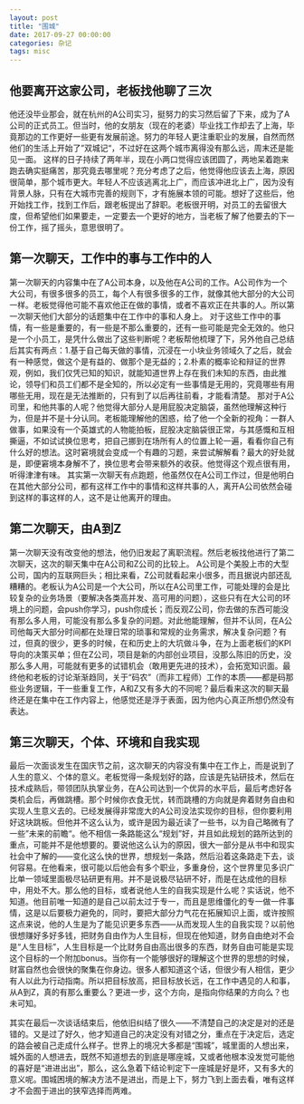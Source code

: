 ```yaml
---
layout: post
title: "围城"
date: 2017-09-27 00:00:00
categories: 杂记
tags: misc
---
```

## 他要离开这家公司，老板找他聊了三次
他还没毕业那会，就在杭州的A公司实习，挺努力的实习然后留了下来，成为了A公司的正式员工。但当时，他的女朋友（现在的老婆）毕业找工作却去了上海，毕竟那边的工作更好一些更有发展前途。努力的年轻人更注重职业的发展，自然而然他们的生活上开始了”双城记“，不过好在这两个城市离得没有那么远，周末还是能见一面。
这样的日子持续了两年半，现在小两口觉得应该团圆了，两地呆着跑来跑去确实挺痛苦，那究竟去哪里呢？充分考虑了之后，他觉得他应该去上海，原因很简单，那个城市更大。年轻人不应该逃离北上广，而应该冲进北上广，因为没有背景人脉，只有在大城市完善的规则下，才有施展本领的可能。想好了这些后，他开始找工作，找到工作后，跟老板提出了辞职。老板很开明，对员工的去留很大度，但希望他们如果要走，一定要去一个更好的地方，当老板了解了他要去的下一份工作，摇了摇头，意思很明了。

## 第一次聊天，工作中的事与工作中的人
第一次聊天的内容集中在了A公司本身，以及他在A公司的工作。A公司作为一个大公司，有很多很多的员工，每个人有很多很多的工作，就像其他大部分的大公司一样。老板觉得他可能不喜欢他正在做的事情，或者不喜欢正在共事的人。所以第一次聊天他们大部分的话题集中在工作中的事和人身上。
对于这些工作中的事情，有一些是重要的，有一些是不那么重要的，还有一些可能是完全无效的。他只是一个小员工，是凭什么做出了这些判断呢？老板帮他梳理了下，另外他自己总结后其实有两点：1.基于自己每天做的事情，沉浸在一小块业务领域久了之后，就会有一种感觉，做这个是有益的、做那个是无益的；2.朴素的概率论和辩证的世界观，例如，我们仅凭已知的知识，就能知道世界上存在我们未知的东西，由此推论，领导们和员工们都不是全知的，所以必定有一些事情是无用的，究竟哪些有用哪些无用，现在是无法推断的，只有到了以后再往前看，才能看清楚。
那对于A公司里，和他共事的人呢？他觉得大部分人是用屁股决定脑袋，虽然他理解这种行为，但是并不是十分认同。老板能理解他的困惑，给了他一个全新的视角：一群人做事，如果没有一个英雄式的人物能拍板，屁股决定脑袋很正常，与其感慨和互相撕逼，不如试试换位思考，把自己挪到在场所有人的位置上轮一遍，看看你自己有什么好的想法。这时窘境就会变成一个有趣的习题，来尝试解解看？最大的好处就是，即便窘境本身解不了，换位思考会带来额外的收获。他觉得这个观点很有用，听得津津有味。
其实第一次聊天有点跑题，他虽然仅在A公司工作过，但是他明白在其他大部分公司，都有这样工作中的事情和这样共事的人，离开A公司依然会碰到这样的事这样的人，这不是让他离开的理由。

## 第二次聊天，由A到Z
第一次聊天没有改变他的想法，他仍旧发起了离职流程。然后老板找他进行了第二次聊天，这次的聊天集中在A公司和Z公司的比较上。
A公司是个美股上市的大型公司，国内的互联网巨头；相比来看，Z公司就看起来小很多，而且据说内部还乱糟糟的。老板认为A公司是一个大公司，所以在A公司里工作，可能处理的会是比较复杂的业务场景（要解决各类高并发、高可用的问题），这些只有在大公司的环境上的问题，会push你学习，push你成长；而反观Z公司，你去做的东西可能没有那么多人用，可能没有那么多复杂的问题。对此他能理解，但并不认同，在A公司他每天大部分时间都在处理日常的琐事和常规的业务需求，解决复杂问题？有过，但真的很少，更多的时候，在和历史上的大坑做斗争，在为上面老板们的KPI导向的决策买单；但在Z公司，项目是新的内部创业项目，没那么陈旧的历史，没那么多人用，可能就有更多的试错机会（敢用更先进的技术），会拓宽知识面。最终他和老板的讨论渐渐趋同，关于“码农”（而非工程师）工作的本质——都是码那些业务逻辑，干一些重复工作，A和Z又有多大的不同呢？最后看来这次的聊天最终还是在集中在工作内容上，他感觉还是浮于表面，因为他内心真正所想仍然没有表达。

## 第三次聊天，个体、环境和自我实现
最后一次面谈发生在国庆节之前，这次聊天的内容没有集中在工作上，而是说到了人生的意义、个体的意义。老板觉得一条规划好的路，应该是先钻研技术，然后在技术成熟后，带领团队执掌业务，在A公司达到一个优异的水平后，最后考虑好各类机会后，再做跳槽。那个时候你衣食无忧，转而跳槽的方向就是奔着财务自由和实现人生意义去的。已经发展得非常庞大的A公司没法实现你的目标，但你要利用好这块跳板。但他并不这么认为，或许是因为最近读了一些书，以为自己略微有了一些”未来的前瞻“。他不相信一条路能这么“规划”好，并且如此规划的路所达到的重点，可能并不是他想要的。要说他这么认为的原因，很大一部分是从书中和现实社会中了解的——变化这么快的世界，想规划一条路，然后沿着这条路走下去，谈何容易。在他看来，很可能以后他会有多个职业，多重身份，这个世界里见多识广比单一领域里面极尽钻研更有用。并不是说极尽钻研不好，而是在达成他的目标中，用处不大。那么他的目标，或者说他人生的自我实现是什么呢？实话说，他不知道。他目前唯一知道的是自己以前太过于专一，而且是思维僵化的专一做一件事情，这是以后要极力避免的，同时，要把大部分力气花在拓展知识上面，或许按照这点来说，他的人生是为了能见识更多东西——从而发现人生的自我实现？以前他很想赚好多好多钱，把财务自由作为人生目标，但现在他知道，财务自由绝对不会是“人生目标”，人生目标是一个比财务自由高出很多的东西，财务自由可能是实现这个目标的一个附加bonus。当你有一个能够很好的理解这个世界的思想的时候，财富自然也会很快的聚集在你身边。很多人都知道这个话，但很少有人相信，更少有人以此为行动指南。所以把目标放高，把目标放长远，在工作中遇见的人和事，从A到Z，真的有那么重要么？更进一步，这个方向，是指向你结果的方向么？也未可知。

其实在最后一次谈话结束后，他依旧纠结了很久——不清楚自己的决定是对的还是错的。又是过了好久，他才知道自己的决定没有对错之分，重点在于决定后，选定的路会被自己走成什么样子。世界上的境况大多都是“围城”，城里面的人想出来，城外面的人想进去，既然不知道想去的到底是哪座城，又或者他根本没发觉可能他的喜好是“进进出出”，那么，这么急着下结论判定下一座城是好是坏，又有多大的意义呢。围城困境的解决方法不是进出，而是上下，努力飞到上面去看，唯有这样才不会囿于进出的狭窄选择而两难。